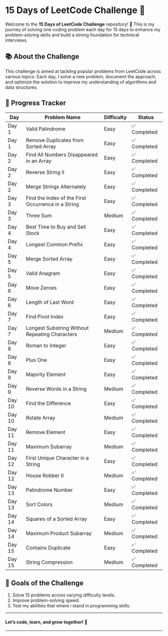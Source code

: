 # 15 Days of LeetCode Challenge 🚀  

Welcome to the **15 Days of LeetCode Challenge** repository! 🎯 This is my journey of solving one coding problem each day for 15 days to enhance my problem-solving skills and build a strong foundation for technical interviews.

## 📚 About the Challenge  
This challenge is aimed at tackling popular problems from LeetCode across various topics. Each day, I solve a new problem, document the approach, and optimize the solution to improve my understanding of algorithms and data structures.

## 🌱 Progress Tracker  
| Day   | Problem Name                | Difficulty | Status        |  
|-------|-----------------------------|------------|---------------|  
| Day 1 | Valid Palindrome            | Easy       | ✅ Completed   |  
| Day 1 | Remove Duplicates from Sorted Array          | Easy       | ✅ Completed   |  
| Day 2 | Find All Numbers Disappeared in an Array    | Easy       | ✅ Completed   |  
| Day 2 | Reverse String II            | Easy       | ✅ Completed  |  
| Day 2 | Merge Strings Alternately          | Easy       | ✅ Completed  |  
| Day 3 | Find the Index of the First Occurrence in a String           | Easy       | ✅ Completed  |  
| Day 3 | Three Sum          | Medium      | ✅ Completed  |  
| Day 4 | Best Time to Buy and Sell Stock        | Easy  | ✅ Completed  | 
| Day 4 | Longest Common Prefix       | Easy  | ✅ Completed  |
| Day 5 | Merge Sorted Array        | Easy  | ✅ Completed  | 
| Day 5 | Valid Anagram       | Easy  | ✅ Completed  | 
| Day 6 | Move Zeroes       | Easy  | ✅ Completed  | 
| Day 6 | Length of Last Word      | Easy  | ✅ Completed  | 
| Day 7 | Find Pivot Index      | Easy  | ✅ Completed  | 
| Day 7 | Longest Substring Without Repeating Characters      | Medium | ✅ Completed  |
| Day 8 | Roman to Integer      | Easy  | ✅ Completed  | 
| Day 8 | Plus One              | Easy  | ✅ Completed  | 
| Day 9 | Majority Element      | Easy  | ✅ Completed  | 
| Day 9 | Reverse Words in a String             | Medium  | ✅ Completed  | 
| Day 10 | Find the Difference             | Easy  | ✅ Completed  | 
| Day 10 | Rotate Array             | Medium  | ✅ Completed  | 
| Day 11 | Remove Element             | Easy  | ✅ Completed  | 
| Day 11 | Maximum Subarray             | Medium  | ✅ Completed  | 
| Day 12 | First Unique Character in a String  | Easy  | ✅ Completed  | 
| Day 12 | House Robber II             | Medium  | ✅ Completed  | 
| Day 13 | Palindrome Number         | Easy  | ✅ Completed  |
| Day 13 | Sort Colors     | Medium  | ✅ Completed  | 
| Day 14 | Squares of a Sorted Array     | Easy  | ✅ Completed  | 
| Day 14 | Maximum Product Subarray      | Medium  | ✅ Completed  | 
| Day 15 | Contains Duplicate     | Easy  | ✅ Completed  | 
| Day 15 | String Compression      | Medium  | ✅ Completed  | 




## 🎯 Goals of the Challenge  
1. Solve 15 problems across varying difficulty levels.  
2. Improve problem-solving speed.
3. Test my abilities that where i stand in programming skills.

------------------------------------------

#### Let’s code, learn, and grow together! 🚀  

------------------------------------------
